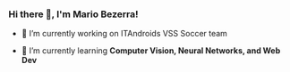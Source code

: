 ### Hi there 👋, I'm Mario Bezerra!


- 🔭 I’m currently working on ITAndroids VSS Soccer team

- 🌱 I’m currently learning **Computer Vision, Neural Networks, and Web Dev**

<!--
**canhotuctor/canhotuctor** is a ✨ _special_ ✨ repository because its `README.md` (this file) appears on your GitHub profile.

Here are some ideas to get you started:

- 👯 I’m looking to collaborate on ...
- 🤔 I’m looking for help with ...
- 💬 Ask me about ...
- 😄 Pronouns: ...
- ⚡ Fun fact: ...
-->
